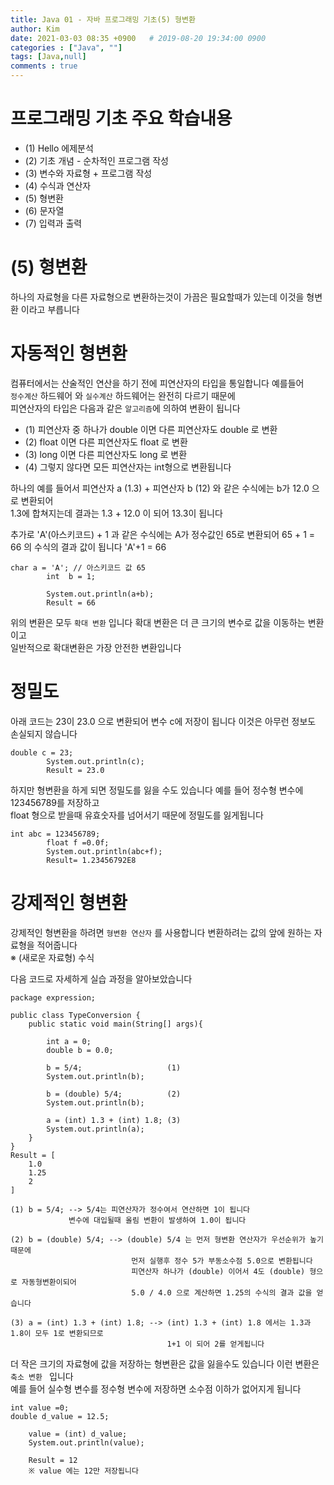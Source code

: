 ```yaml
---
title: Java 01 - 자바 프로그래밍 기초(5) 형변환
author: Kim
date: 2021-03-03 08:35 +0900   # 2019-08-20 19:34:00 0900
categories : ["Java", ""]
tags: [Java,null]
comments : true
---
```


# 프로그래밍 기초 주요 학습내용

* (1) Hello 에제분석
* (2) 기초 개념 - 순차적인 프로그램 작성
* (3) 변수와 자료형 + 프로그램 작성
* (4) 수식과 연산자
* (5) 형변환
* (6) 문자열
* (7) 입력과 출력


# (5) 형변환
하나의 자료형을 다른 자료형으로 변환하는것이 가끔은 필요할때가 있는데 이것을 형변환 이라고 부릅니다<br>

# 자동적인 형변환

컴퓨터에서는 산술적인 연산을 하기 전에 피연산자의 타입을 통일합니다 예를들어<br>
``정수계산`` 하드웨어 와 ``실수계산`` 하드웨어는 완전히 다르기 때문에<br>
피연산자의 타입은 다음과 같은 ``알고리즘``에 의하여 변환이 됩니다

* (1) 피연산자 중 하나가 double 이면 다른 피연산자도 double 로 변환
* (2)                    float  이면 다른 피연산자도 float  로 변환
* (3)                    long   이면 다른 피연산자도 long   로 변환
* (4) 그렇지 않다면 모든 피연산자는 int형으로 변환됩니다

하나의 예를 들어서 피연산자 a (1.3) + 피연산자 b (12) 와 같은 수식에는 b가 12.0 으로 변환되어<br>
1.3에 합쳐지는데 결과는 1.3 + 12.0 이 되어 13.3이 됩니다<br>

추가로 'A'(아스키코드) + 1 과 같은 수식에는 A가 정수값인 65로 변환되어 65 + 1 = 66 의 수식의 결과 값이 됩니다
'A'+1 = 66
```
char a = 'A'; // 아스키코드 값 65
        int  b = 1;

        System.out.println(a+b);
        Result = 66
```

위의 변환은 모두 ``확대 변환`` 입니다 확대 변환은 더 큰 크기의 변수로 값을 이동하는 변환이고<br>
일반적으로 확대변환은 가장 안전한 변환입니다<br>

# 정밀도

아래 코드는 23이 23.0 으로 변환되어 변수 c에 저장이 됩니다 이것은 아무런 정보도 손실되지 않습니다
```
double c = 23;
        System.out.println(c);
        Result = 23.0
```

하지만 형변환을 하게 되면 정밀도를 잃을 수도 있습니다 예를 들어 정수형 변수에 123456789를 저장하고<br>
float 형으로 받을때 유효숫자를 넘어서기 때문에 정밀도를 잃게됩니다<br>

```
int abc = 123456789;
        float f =0.0f;
        System.out.println(abc+f);
        Result= 1.23456792E8
```

# 강제적인 형변환

강제적인 형변환을 하려면 ``형변환 연산자`` 를 사용합니다 변환하려는 값의 앞에 원하는 자료형을 적어줍니다<br>
※ (새로운 자료형) 수식

다음 코드로 자세하게 실습 과정을 알아보았습니다<br>

```
package expression;

public class TypeConversion {
    public static void main(String[] args){

        int a = 0;
        double b = 0.0;

        b = 5/4;                   (1)
        System.out.println(b);

        b = (double) 5/4;          (2)
        System.out.println(b);

        a = (int) 1.3 + (int) 1.8; (3)
        System.out.println(a);
    }
}
Result = [
    1.0
    1.25
    2
]
```

```
(1) b = 5/4; --> 5/4는 피연산자가 정수여서 연산하면 1이 됩니다
             변수에 대입될때 올림 변환이 발생하여 1.0이 됩니다

(2) b = (double) 5/4; --> (double) 5/4 는 먼저 형변환 연산자가 우선순위가 높기때문에
                           먼저 실행후 정수 5가 부동소수점 5.0으로 변환됩니다
                           피연산자 하나가 (double) 이어서 4도 (double) 형으로 자동형변환이되어
                           5.0 / 4.0 으로 계산하면 1.25의 수식의 결과 값을 얻습니다

(3) a = (int) 1.3 + (int) 1.8; --> (int) 1.3 + (int) 1.8 에서는 1.3과 1.8이 모두 1로 변환되므로
                                   1+1 이 되어 2를 얻게됩니다
```

더 작은 크기의 자료형에 값을 저장하는 형변환은 값을 잃을수도 있습니다 이런 변환은 ``축소 변환 `` 입니다<br>
예를 들어 실수형 변수를 정수형 변수에 저장하면 소수점 이하가 없어지게 됩니다<br>

```
int value =0;
double d_value = 12.5;

    value = (int) d_value;
    System.out.println(value);

    Result = 12
    ※ value 에는 12만 저장됩니다
```
  
